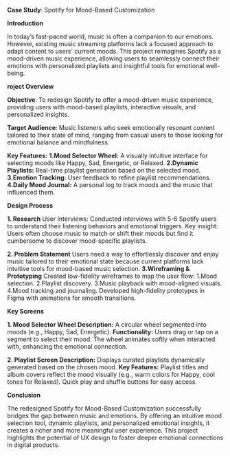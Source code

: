 **Case Study**: Spotify for Mood-Based Customization

**Introduction**

In today’s fast-paced world, music is often a companion to our emotions. However, existing music streaming platforms lack a focused approach to adapt content to users' current moods. This project reimagines Spotify as a mood-driven music experience, allowing users to seamlessly connect their emotions with personalized playlists and insightful tools for emotional well-being.

**roject Overview**

**Objective**: To redesign Spotify to offer a mood-driven music experience, providing users with mood-based playlists, interactive visuals, and personalized insights.

**Target Audience**: Music listeners who seek emotionally resonant content tailored to their state of mind, ranging from casual users to those looking for emotional balance and mindfulness.

**Key Features:**
**1.Mood Selector Wheel:** A visually intuitive interface for selecting moods like Happy, Sad, Energetic, or Relaxed.
**2.Dynamic Playlists:** Real-time playlist generation based on the selected mood.
**3.Emotion Tracking:** User feedback to refine playlist recommendations.
**4.Daily Mood Journal:** A personal log to track moods and the music that influenced them.

**Design Process**

**1. Research**
User Interviews: Conducted interviews with 5-6 Spotify users to understand their listening behaviors and emotional triggers.
Key insight: Users often choose music to match or shift their moods but find it cumbersome to discover mood-specific playlists.

**2. Problem Statement**
Users need a way to effortlessly discover and enjoy music tailored to their emotional state because current platforms lack intuitive tools for mood-based music selection.
**3.Wireframing & Prototyping**
Created low-fidelity wireframes to map the user flow:
   1.Mood selection.
   2.Playlist discovery.
   3.Music playback with mood-aligned visuals.
   4.Mood tracking and journaling.
Developed high-fidelity prototypes in Figma with animations for smooth transitions.

**Key Screens**

**1. Mood Selector Wheel**
**Description:** A circular wheel segmented into moods (e.g., Happy, Sad, Energetic).
**Functionality:**
    Users drag or tap on a segment to select their mood.
    The wheel animates softly when interacted with, enhancing the emotional connection.

**2. Playlist Screen**
**Description:** Displays curated playlists dynamically generated based on the chosen mood.
**Key Features:** 
    Playlist titles and album covers reflect the mood visually (e.g., warm colors for Happy, cool tones for Relaxed).
    Quick play and shuffle buttons for easy access.

**Conclusion**

The redesigned Spotify for Mood-Based Customization successfully bridges the gap between music and emotions. By offering an intuitive mood selection tool, dynamic playlists, and personalized emotional insights, it creates a richer and more meaningful user experience. This project highlights the potential of UX design to foster deeper emotional connections in digital products.
